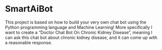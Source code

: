 # SmartAiBot
This project is based on how to build your very own chat bot using the Python programming language and Machine Learning! More specifically I want to create a “Doctor Chat Bot On Chronic Kidney Disease”, meaning I can ask this chat bot about chronic kidney disease, and it can come up with a reasonable response.
